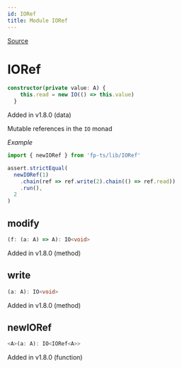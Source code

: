 ```yaml
---
id: IORef
title: Module IORef
---
```


[Source](https://github.com/gcanti/fp-ts/blob/master/src/IORef.ts)

# IORef

```ts
constructor(private value: A) {
    this.read = new IO(() => this.value)
  }
```

Added in v1.8.0 (data)

Mutable references in the `IO` monad

_Example_

```ts
import { newIORef } from 'fp-ts/lib/IORef'

assert.strictEqual(
  newIORef(1)
    .chain(ref => ref.write(2).chain(() => ref.read))
    .run(),
  2
)
```

## modify

```ts
(f: (a: A) => A): IO<void>
```

Added in v1.8.0 (method)

## write

```ts
(a: A): IO<void>
```

Added in v1.8.0 (method)

## newIORef

```ts
<A>(a: A): IO<IORef<A>>
```

Added in v1.8.0 (function)

